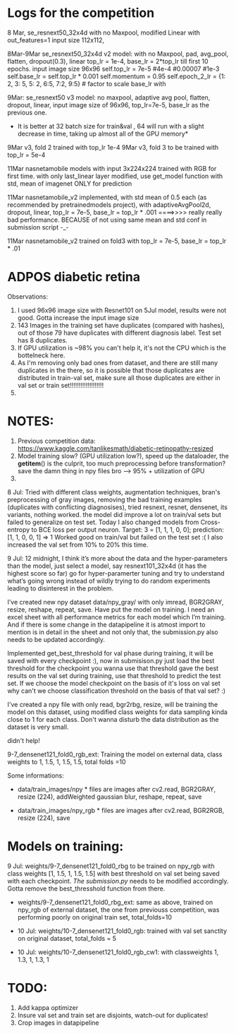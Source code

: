 # Logs for the competition

8 Mar, se_resnext50_32x4d with no Maxpool, modified Linear with out_features=1
input size 112x112,

8Mar-9Mar se_resnext50_32x4d v2 model: with no Maxpool, pad, avg_pool, flatten, dropout(0.3), linear
top_lr = 1e-4, base_lr = 2*top_lr till first 10 epochs. input image size 96x96
self.top_lr = 7e-5 #4e-4 #0.00007 #1e-3
self.base_lr = self.top_lr * 0.001
self.momentum = 0.95
self.epoch_2_lr = {1: 2, 3: 5, 5: 2, 6:5, 7:2, 9:5} # factor to scale base_lr with

9Mar: se_resnext50 v3 model: no maxpool, adaptive avg pool, flatten, dropout, linear,
input image size of 96x96, top_lr=7e-5, base_lr as the previous one.

* It is better at 32 batch size for train&val , 64 will run with a slight decrease in time, taking up almost all of the GPU memory*

9Mar v3, fold 2 trained with top_lr 1e-4
9Mar v3, fold 3 to be trained with top_lr = 5e-4

11Mar nasnetamobile models with input 3x224x224 trained with RGB for first time.
with only last_linear layer modified, use get_model function with std, mean of imagenet ONLY for prediction


11Mar nasnetamobile_v2 implemented, with std mean of 0.5 each (as recommended by pretrainedmodels project), with adaptiveAvgPool2d, dropout, linear, top_lr = 7e-5, base_lr = top_lr * .001 ====>>>> really really bad performance. BECAUSE of not using same mean and std conf in submission script -_-

11Mar nasnetamobile_v2 trained on fold3 with top_lr = 7e-5, base_lr = top_lr * .01



# ADPOS diabetic retina

Observations:

1. I used 96x96 image size with Resnet101 on 5Jul model, results were not good. Gotta increase the input image size
2. 143 Images in the training set have duplicates (compared with hashes), out of those 79 have duplicates with different diagnosis label. Test set has 8 duplicates.
3. If GPU utilization is ~98% you can't help it, it's not the CPU which is the bottelneck here.
4. As I'm removing only bad ones from dataset, and there are still many duplicates in the there, so it is possible that those duplicates are distributed in train-val set, make sure all those duplicates are either in val set or train set!!!!!!!!!!!!!!!!!!!
5.


# NOTES:

1. Previous competition data: https://www.kaggle.com/tanlikesmath/diabetic-retinopathy-resized
2. Model training slow? (GPU utilization low?), speed up the dataloader, the __getitem__() is the culprit, too much preprocessing before transformation? save the damn thing in npy files bro --> 95% + utilization of GPU
3.

8 Jul: Tried with different class weights, augmentation techniques, bran's preprocessing of gray images, removing the bad training examples (duplicates with conflicting diagnosises), tried resnext, resnet, densenet, its variants, nothing worked. the model did improve a lot on train/val sets but failed to generalize on test set. Today I also changed models from Cross-entropy to BCE loss per output neuron.
Target: 3 = [1, 1, 1, 0, 0]; prediction: [1, 1, 0, 0, 1] => 1
Worked good on train/val but failed on the test set :(
I also increased the val set from 10% to 20% this time.

9 Jul: 12 midnight, I think it’s more about the data and the hyper-parameters than the model, just select a model, say resnext101_32x4d (it has the highest score so far) go for hyper-paramerter tuning and try to understand what’s going wrong instead of wildly trying to do random experiments leading to disinterest in the problem.

I’ve created new npy dataset data/npy_gray/ with only imread, BGR2GRAY, resize, reshape, repeat, save. Have put the model on training.
I need an excel sheet with all performance metrics for each model which I’m training.
And if there is some change in the datapipeline it is atmost import to mention is in detail in the sheet and not only that, the submission.py also needs to be updated accordingly.

Implemented get_best_threshold for val phase during training, it will be saved with every checkpoint :), now in submisison.py just load the best threshold for the checkpoint you wanna use that threshold gave the best results on the val set during training, use that threshold to predict the test set. If we choose the model checkpoint on the basis of it's loss on val set why can't we choose classification threshold on the basis of that val set? :)

I've created a npy file with only read, bgr2rbg, resize, will be training the model on this dataset, using modified class weights for data sampling kinda close to 1 for each class. Don't wanna disturb the data distribution as the dataset is very small.

didn't help!



9-7_densenet121_fold0_rgb_ext: Training the model on external data, class weights to 1, 1.5, 1, 1.5, 1.5, total folds =10



Some informations:

* data/train_images/npy * files are images after cv2.read, BGR2GRAY, resize (224), addWeighted gaussian blur, reshape, repeat, save

* data/train_images/npy_rgb * files are images after cv2.read, BGR2RGB, resize (224), save




# Models on training:

9 Jul: weights/9-7_densenet121_fold0_rbg to be trained on npy_rgb with class weights [1, 1.5, 1, 1.5, 1.5] with best threshold on val set being saved with each checkpoint. *The submission.py* needs to be modified accordingly. Gotta remove the best_thresshold function from there.

* weights/9-7_densenet121_fold0_rbg_ext: same as above, trained on npy_rgb of external dataset, the one from previouss competition, was performing poorly on original train set, total_folds=10

* 10 Jul: weights/10-7_densenet121_fold0_rgb: trained with val set sanctity on original dataset, total_folds = 5
* 10 Jul: weights/10-7_densenet121_fold0_rgb_cw1: with classweights 1, 1.3, 1, 1.3, 1

# TODO:

1. Add kappa optimizer
2. Insure val set and train set are disjoints, watch-out for duplicates!
3. Crop images in datapipeline
